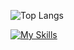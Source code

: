 ![Top Langs](https://github-readme-stats.vercel.app/api/top-langs/?username=gilanhaq&layout=compact&theme=transparent&langs_count=2&count_weight=0.5)

[![My Skills](https://skillicons.dev/icons?i=flutter,kotlin,androidstudio&theme=dark)](https://skillicons.dev)
